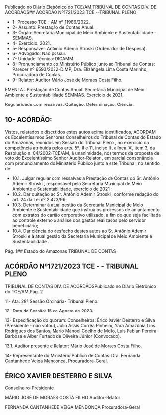 Publicado  no  Diário  Eletrônico do TCE/AM,TRIBUNAL DE CONTAS DIV. DE ACÓRDÃOS## ACÓRDÃO Nº1721/2023  TCE --TRIBUNAL PLENO

- 1- Processo TCE - AM nº 11986/2022.
- 2- Assunto: Prestação de Contas Anual.
- 3- Órgão: Secretaria Municipal de Meio Ambiente e Sustentabilidade - SEMMAS.
- 4- Exercício: 2021.
- 5- Responsável: Antônio Ademir Stroski (Ordenador de Despesa).
- 6- Advogado: Não possui.
- 7- Unidade Técnica: DICAMM.
- 8- Pronunciamento  do  Ministério  Público  junto  ao  Tribunal  de  Contas: Parecer  nº 6593/2022-DIMP, Dra. Elizângela Lima Costa Marinho, Procuradora de Contas.
- 9- Relator: Auditor Mário José de Moraes Costa Filho.

EMENTA : Prestação  de  Contas  Anual.  Secretaria Municipal  de  Meio  Ambiente  e  Sustentabilidade  SEMMAS. Exercício de 2021.

Regularidade com ressalvas. Quitação. Determinação. Ciência.

## 10-  ACÓRDÃO:

Vistos, relatados e discutidos estes autos acima identificados, ACORDAM os Excelentíssimos Senhores Conselheiros do Tribunal de Contas do Estado do Amazonas, reunidos em Sessão do Tribunal Pleno , no exercício da competência atribuída pelos arts. 5º, II e 11, inciso III, alínea 'A', item 3, da Resolução  n. 04/2002-TCE/AM, à unanimidade, nos termos da proposta de voto do Excelentíssimo Senhor Auditor-Relator , em parcial consonância com pronunciamento do Ministério Público junto a este Tribunal, no sentido de:

- 10.1. Julgar regular com ressalvas a Prestação de Contas do Sr. Antônio Ademir  Stroski , responsável pela Secretaria Municipal de Meio Ambiente e Sustentabilidade, exercício de 2021 ;
- 10.2. Dar  quitação ao  Sr. Antônio  Ademir  Stroski ,  conforme  redação  do art. 24 da Lei nº 2.423/96;
- 10.3. Determinar à atual gestão da Secretaria Municipal de Meio Ambiente e Sustentabilidade que  instrua os processos  de adiantamento  com extratos do cartão corporativo utilizado, a fim de que seja facilitada ao controle externo a análise dos gastos realizados pelo servidor beneficiário;
- 10.4. Dar ciência do desfecho destes autos ao Sr. Antônio Ademir Stroski e à atual gestão da Secretaria Municipal de Meio Ambiente e Sustentabilidade .

Pág. 1## Estado do Amazonas TRIBUNAL DE CONTAS

## ACÓRDÃO Nº1721/2023  TCE - - TRIBUNAL PLENO

TRIBUNAL DE CONTAS DIV. DE ACÓRDÃOSPublicado  no  Diário  Eletrônico do TCE/AM,Pág. 2

11-  Ata: 28ª Sessão Ordinária- Tribunal Pleno.

12-  Data da Sessão: 15 de Agosto de 2023.

13-  Especificação do quorum: Conselheiros: Érico Xavier Desterro e Silva (Presidente - não votou),  Júlio  Assis  Corrêa  Pinheiro,  Yara  Amazônia  Lins  Rodrigues  dos  Santos, Mario  Manoel  Coelho  de  Mello,  Luis  Fabian  Pereira  Barbosa  e  Alber  Furtado  de Oliveira Júnior (Convocado).

13.1. Auditor presente e Relator: Mário José de Moraes Costa Filho.

14-  Representante do Ministério Público de Contas: Dra. Fernanda Cantanhede Veiga Mendonça, Procuradora-Geral.

## ÉRICO XAVIER DESTERRO E SILVA

Conselheiro-Presidente

MÁRIO JOSÉ DE MORAES COSTA FILHO Auditor-Relator

FERNANDA CANTANHEDE VEIGA MENDONÇA Procuradora-Geral